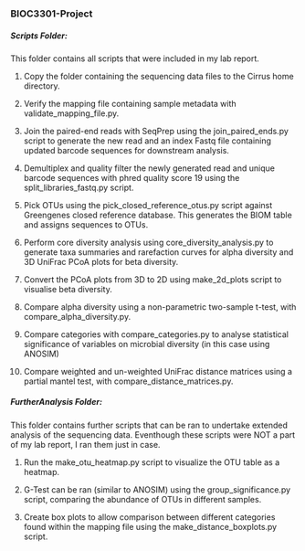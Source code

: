 ### BIOC3301-Project

##### Scripts Folder:
This folder contains all scripts that were included in my lab report.

1)	Copy the folder containing the sequencing data files to the Cirrus home directory.

2)	Verify the mapping file containing sample metadata with validate_mapping_file.py.

3)	Join the paired-end reads with SeqPrep using the join_paired_ends.py script to generate the new read and an index Fastq file containing updated barcode sequences for downstream analysis.

4)	Demultiplex and quality filter the newly generated read and unique barcode sequences with phred quality score 19 using the split_libraries_fastq.py script.

5)	Pick OTUs using the pick_closed_reference_otus.py script against Greengenes closed reference database. This generates the BIOM table and assigns sequences to OTUs.

6)	Perform core diversity analysis using core_diversity_analysis.py to generate taxa summaries and rarefaction curves for alpha diversity and 3D UniFrac PCoA plots for beta diversity.

7)	Convert the PCoA plots from 3D to 2D using make_2d_plots script to visualise beta diversity. 

8)	Compare alpha diversity using a non-parametric two-sample t-test, with compare_alpha_diversity.py. 

9)	Compare categories with compare_categories.py to analyse statistical significance of variables on microbial diversity (in this case using ANOSIM)

10)	Compare weighted and un-weighted UniFrac distance matrices using a partial mantel test, with compare_distance_matrices.py.

##### FurtherAnalysis Folder:
This folder contains further scripts that can be ran to undertake extended analysis of the sequencing data.
Eventhough these scripts were NOT a part of my lab report, I ran them just in case.

1) Run the make_otu_heatmap.py script to visualize the OTU table as a heatmap.

2) G-Test can be ran (similar to ANOSIM) using the group_significance.py script, comparing the abundance of OTUs in different samples.

3) Create box plots to allow comparison between different categories found within the mapping file using the make_distance_boxplots.py script.
